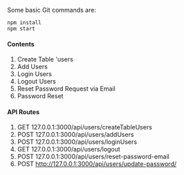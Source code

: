 Some basic Git commands are:
```
npm install
npm start
```










#### Contents

1. Create Table 'users
2. Add Users
3. Login Users
4. Logout Users
5. Reset Password Request via Email
6. Password Reset

#### API Routes

1. GET   127.0.0.1:3000/api/users/createTableUsers
2. POST  127.0.0.1:3000/api/users/addUsers
3. POST  127.0.0.1:3000/api/users/loginUsers
4. GET   127.0.0.1:3000/api/users/logout
5. POST  127.0.0.1:3000/api/users/reset-password-email
6. POST  http://127.0.0.1:3000/api/users/update-password/<token>
